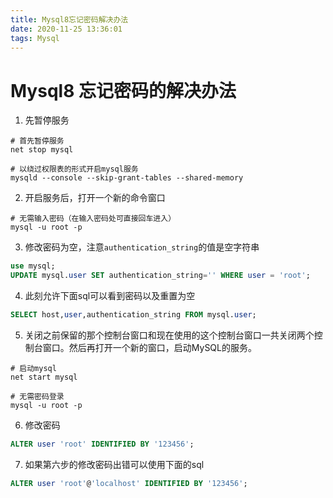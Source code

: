 ```yaml
---
title: Mysql8忘记密码解决办法
date: 2020-11-25 13:36:01
tags: Mysql
---
```


# Mysql8 忘记密码的解决办法

1. 先暂停服务
``` shell
# 首先暂停服务
net stop mysql

# 以绕过权限表的形式开启mysql服务
mysqld --console --skip-grant-tables --shared-memory
```
2. 开启服务后，打开一个新的命令窗口
``` shell
# 无需输入密码（在输入密码处可直接回车进入）
mysql -u root -p
```
3. 修改密码为空，注意`authentication_string`的值是空字符串
``` sql
use mysql;
UPDATE mysql.user SET authentication_string='' WHERE user = 'root';
```
4. 此刻允许下面sql可以看到密码以及重置为空
``` sql
SELECT host,user,authentication_string FROM mysql.user;
```
5. 关闭之前保留的那个控制台窗口和现在使用的这个控制台窗口一共关闭两个控制台窗口。然后再打开一个新的窗口，启动MySQL的服务。
``` shell
# 启动mysql
net start mysql

# 无需密码登录
mysql -u root -p
```
6. 修改密码
``` sql
ALTER user 'root' IDENTIFIED BY '123456';
```
7. 如果第六步的修改密码出错可以使用下面的sql
``` sql
ALTER user 'root'@'localhost' IDENTIFIED BY '123456';
```
